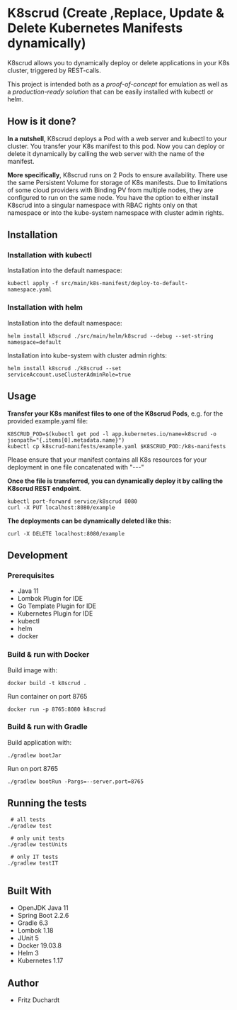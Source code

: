 # K8scrud (Create ,Replace, Update & Delete Kubernetes Manifests dynamically)

K8scrud allows you to dynamically deploy or delete applications in your K8s cluster, triggered by REST-calls.

This project is intended both as a *proof-of-concept* for emulation as well as a *production-ready solution* that can be easily installed with kubectl or helm.

## How is it done?

**In a nutshell**, K8scrud deploys a Pod with a web server and kubectl to your cluster. You transfer your K8s manifest to this pod. Now you can deploy or delete it dynamically by calling the web server with the name of the manifest.

**More specifically**, K8scrud runs on 2 Pods to ensure availability. There use the same Persistent Volume for storage of K8s manifests. Due to limitations of some cloud providers with Binding PV from multiple nodes, they are configured to run on the same node.
You have the option to either install K8scrud into a singular namespace with RBAC rights only on that namespace or into the kube-system namespace with cluster admin rights.

## Installation

### Installation with kubectl 

Installation into the default namespace:

```shell script
kubectl apply -f src/main/k8s-manifest/deploy-to-default-namespace.yaml
```

### Installation with helm

Installation into the default namespace:

```shell script
helm install k8scrud ./src/main/helm/k8scrud --debug --set-string namespace=default 
```

Installation into kube-system with cluster admin rights:
```shell script
helm install k8scrud ./k8scrud --set serviceAccount.useClusterAdminRole=true
```
## Usage

**Transfer your K8s manifest files to one of the K8scrud Pods**, e.g. for the provided example.yaml file:

```shell script
K8SCRUD_POD=$(kubectl get pod -l app.kubernetes.io/name=k8scrud -o jsonpath="{.items[0].metadata.name}")
kubectl cp k8scrud-manifests/example.yaml $K8SCRUD_POD:/k8s-manifests
```

Please ensure that your manifest contains all K8s resources for your deployment in one file concatenated with "---"

**Once the file is transferred, you can dynamically deploy it by calling the K8scrud REST endpoint**.

```shell script
kubectl port-forward service/k8scrud 8080
curl -X PUT localhost:8080/example
```

**The deployments can be dynamically deleted like this:**

```shell script
curl -X DELETE localhost:8080/example
```

## Development

### Prerequisites

* Java 11
* Lombok Plugin for IDE
* Go Template Plugin for IDE
* Kubernetes Plugin for IDE
* kubectl
* helm
* docker

### Build & run with Docker

Build image with:

```shell script
docker build -t k8scrud . 
```

Run container on port 8765

```shell script
docker run -p 8765:8080 k8scrud
```

### Build & run with Gradle

Build application with:

```shell script
./gradlew bootJar
```

Run on port 8765

```shell script
./gradlew bootRun -Pargs=--server.port=8765
```

## Running the tests

```shell script
 # all tests
./gradlew test

 # only unit tests
./gradlew testUnits

 # only IT tests
./gradlew testIT
 
```

## Built With

* OpenJDK Java 11
* Spring Boot 2.2.6
* Gradle 6.3
* Lombok 1.18
* JUnit 5
* Docker 19.03.8
* Helm 3
* Kubernetes 1.17


## Author

* Fritz Duchardt

